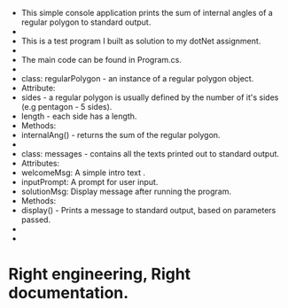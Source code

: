 ﻿
* This simple console application prints the sum of internal angles of 
a regular polygon to standard output.
*
* This is a test program I built as solution to my dotNet assignment.
*
* The main code can be found in Program.cs.
*
* class: regularPolygon - an instance of a regular polygon object.
* Attribute:
* sides - a regular polygon is usually defined by the number of it's sides (e.g pentagon - 5 sides).
* length - each side has a length.
* Methods:
* internalAng() - returns the sum of the regular polygon.
*
* class: messages - contains all the texts printed out to standard output. 
* Attributes:
* welcomeMsg: A simple intro text .
* inputPrompt: A prompt for user input.
* solutionMsg: Display message after running the program.
* Methods:
* display() - Prints a message to standard output, based on parameters passed.
*
*
# Right engineering, Right documentation.